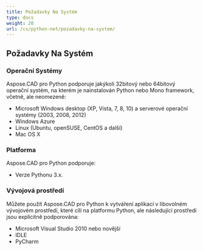 ```yaml
---
title: Požadavky Na Systém
type: docs
weight: 20
url: /cs/python-net/pozadavky-na-system/
---
```


## **Požadavky Na Systém**

### **Operační Systémy**

Aspose.CAD pro Python podporuje jakýkoli 32bitový nebo 64bitový operační systém, na kterém je nainstalován Python nebo Mono framework, včetně, ale neomezeně:

- Microsoft Windows desktop (XP, Vista, 7, 8, 10) a serverové operační systémy (2003, 2008, 2012)
- Windows Azure
- Linux (Ubuntu, openSUSE, CentOS a další)
- Mac OS X

### **Platforma**

Aspose.CAD pro Python podporuje:

- Verze Pythonu 3.x.

### **Vývojová prostředí**

Můžete použít Aspose.CAD pro Python k vytváření aplikací v libovolném vývojovém prostředí, které cílí na platformu Python, ale následující prostředí jsou explicitně podporována:

- Microsoft Visual Studio 2010 nebo novější
- IDLE
- PyCharm
